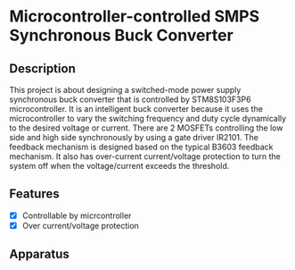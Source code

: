 # Microcontroller-controlled SMPS Synchronous Buck Converter

## Description
This project is about designing a switched-mode power supply synchronous buck converter that is controlled by STM8S103F3P6 microcontroller. 
It is an intelligent buck converter because it uses the microcontroller to vary the switching frequency and duty cycle dynamically to the desired voltage or current. There are 2 MOSFETs controlling the low side and high side synchronously by using a gate driver IR2101. The feedback mechanism is designed based on the typical B3603 feedback mechanism. It also has over-current current/voltage protection to turn the system off when the voltage/current exceeds the threshold.

## Features
- [x] Controllable by micrcontroller 
- [x] Over current/voltage protection

## Apparatus
